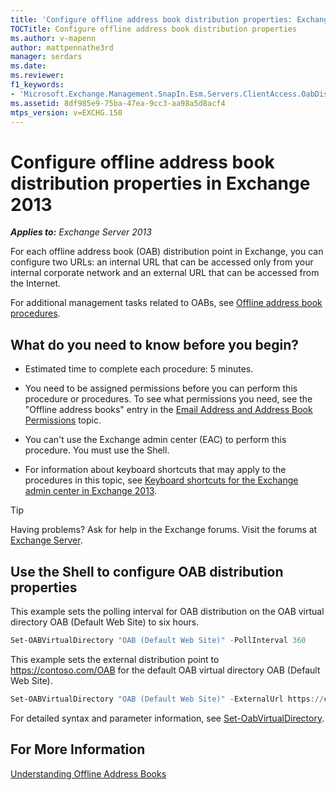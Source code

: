 ```yaml
---
title: 'Configure offline address book distribution properties: Exchange 2013 Help'
TOCTitle: Configure offline address book distribution properties
ms.author: v-mapenn
author: mattpennathe3rd
manager: serdars
ms.date:
ms.reviewer:
f1_keywords:
- 'Microsoft.Exchange.Management.SnapIn.Esm.Servers.ClientAccess.OabDistributionGeneralPage'
ms.assetid: 8df985e9-75ba-47ea-9cc3-aa98a5d8acf4
mtps_version: v=EXCHG.150
---
```


# Configure offline address book distribution properties in Exchange 2013

_**Applies to:** Exchange Server 2013_

For each offline address book (OAB) distribution point in Exchange, you can configure two URLs: an internal URL that can be accessed only from your internal corporate network and an external URL that can be accessed from the Internet.

For additional management tasks related to OABs, see [Offline address book procedures](offline-address-book-procedures-exchange-2013-help.md).

## What do you need to know before you begin?

- Estimated time to complete each procedure: 5 minutes.

- You need to be assigned permissions before you can perform this procedure or procedures. To see what permissions you need, see the "Offline address books" entry in the [Email Address and Address Book Permissions](https://technet.microsoft.com/library/1c1de09d-16ef-4424-9bfb-eb7edffbc8c2.aspx) topic.

- You can't use the Exchange admin center (EAC) to perform this procedure. You must use the Shell.

- For information about keyboard shortcuts that may apply to the procedures in this topic, see [Keyboard shortcuts for the Exchange admin center in Exchange 2013](keyboard-shortcuts-in-the-exchange-admin-center-2013-help.md).

> [!TIP]
> Having problems? Ask for help in the Exchange forums. Visit the forums at [Exchange Server](https://go.microsoft.com/fwlink/p/?linkId=60612).

## Use the Shell to configure OAB distribution properties
<a name="UseShell"> </a>

This example sets the polling interval for OAB distribution on the OAB virtual directory OAB (Default Web Site) to six hours.

```powershell
Set-OABVirtualDirectory "OAB (Default Web Site)" -PollInterval 360
```

This example sets the external distribution point to https://contoso.com/OAB for the default OAB virtual directory OAB (Default Web Site).

```powershell
Set-OABVirtualDirectory "OAB (Default Web Site)" -ExternalUrl https://contoso.com/OAB
```

For detailed syntax and parameter information, see [Set-OabVirtualDirectory](https://technet.microsoft.com/library/d1184716-920c-47cf-9e03-638434c16462.aspx).

## For More Information
<a name="UseShell"> </a>

[Understanding Offline Address Books](https://technet.microsoft.com/library/a6bcb072-4ab9-400e-a5d0-c05264629097.aspx)
